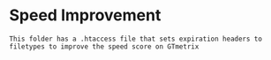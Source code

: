 # Speed Improvement
    This folder has a .htaccess file that sets expiration headers to filetypes to improve the speed score on GTmetrix
